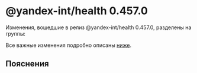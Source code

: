 # @yandex-int/health 0.457.0

<!-- ЧЕЛОВЕЧЕСКОЕ ВСТУПЛЕНИЕ -->

Изменения, вошедшие в релиз @yandex-int/health 0.457.0, разделены на группы:

Все важные изменения подробно описаны [ниже](#Пояснения).

## Пояснения

